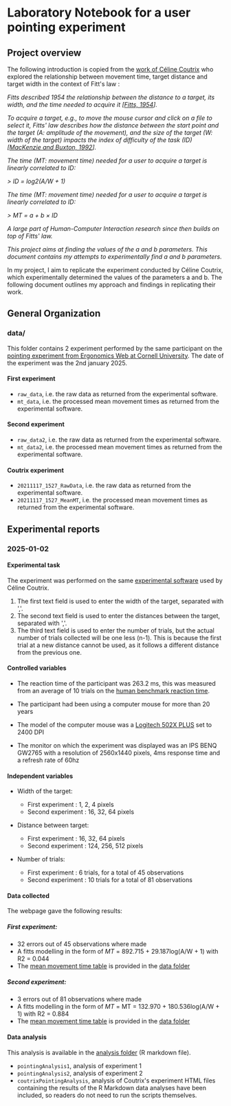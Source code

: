 # Laboratory Notebook for a user pointing experiment

## Project overview
The following introduction is copied from the [work of Céline Coutrix](https://gricad-gitlab.univ-grenoble-alpes.fr/coutrixc/m2r_pointingxp/-/tree/main?ref_type=heads) who explored the relationship between movement time, target distance and target width in the context of Fitt's law :

*Fitts described 1954 the relationship between the distance to a target, its width, and the time needed to acquire it [[Fitts, 1954](http://www2.psychology.uiowa.edu/faculty/mordkoff/InfoProc/pdfs/Fitts%201954.pdf)].*

*To acquire a target, e.g., to move the mouse cursor and click on a file to select it, Fitts' law describes how the distance between the start point and the target (_A_: amplitude of the movement), and the size of the target (_W_: width of the target) impacts the index of difficulty of the task (_ID_) [[MacKenzie and Buxton, 1992](http://www.billbuxton.com/fitts92.html)].*

*The time (_MT_: movement time) needed for a user to acquire a target is linearly correlated to _ID_:*

*> _ID_ = log2(_A_/_W_ + 1)*

*The time (_MT_: movement time) needed for a user to acquire a target is linearly correlated to _ID_:*

*> _MT_ = a + b × _ID_*

*A large part of Human-Computer Interaction research since then builds on top of Fitts' law.*

*This project aims at finding the values of the _a_ and _b_ parameters. This document contains my attempts to experimentally find _a_ and _b_ parameters.*

In my project, I aim to replicate the experiment conducted by Céline Coutrix, which experimentally determined the values of the parameters a and b. The following document outlines my approach and findings in replicating their work.

## General Organization
### data/
This folder contains 2 experiment performed by the same participant on the [pointing experiment from Ergonomics Web at Cornell University](http://ergo.human.cornell.edu/FittsLaw/FittsLaw.html). The date of the experiment was the 2nd january 2025.
#### First experiment
- `raw_data`, i.e. the raw data  as returned from the experimental software. 
- `mt_data`, i.e. the processed mean movement times as returned from the experimental software.
#### Second experiment
- `raw_data2`, i.e. the raw data  as returned from the experimental software. 
- `mt_data2`, i.e. the processed mean movement times as returned from the experimental software.
#### Coutrix experiment
- `20211117_1527_RawData`, i.e. the raw data  as returned from the experimental software. 
- `20211117_1527_MeanMT`, i.e. the processed mean movement times as returned from the experimental software. 

## Experimental reports

### 2025-01-02

#### Experimental task
The experiment was performed on the same [experimental software](http://ergo.human.cornell.edu/FittsLaw/FittsLaw.html) used by Céline Coutrix.
1. The first text field is used to enter the width of the target, separated with ','.
2. The second text field is used to enter the distances between the target, separated with ','.
3. The third text field is used to enter the number of trials, but the actual number of trials collected will be one less (n-1). This is because the first trial at a new distance cannot be used, as it follows a different distance from the previous one.

#### Controlled variables
- The reaction time of the participant was 263.2 ms, this was measured from an average of 10 trials on the [human benchmark reaction time](https://humanbenchmark.com/tests/reactiontime/).

- The participant had been using a computer mouse for more than 20 years

- The model of the computer mouse was a [Logitech 502X PLUS](https://www.logitechg.com/fr-fr/products/gaming-mice/g502-x-plus-wireless-lightforce.html?srsltid=AfmBOopUFiXgl7CPpopGOrWxwxIFE9uOmLBkcRoQCGT9pruOHUWPeZRi) set to 2400 DPI

- The monitor on which the experiment was displayed was an IPS BENQ GW2765 with a resolution of 2560x1440 pixels, 4ms response time and a refresh rate of 60hz

#### Independent variables
- Width of the target:
    - First experiment : 1, 2, 4 pixels
    - Second experiment : 16, 32, 64 pixels

- Distance between target:
    - First experiment : 16, 32, 64 pixels
    - Second experiment : 124, 256, 512 pixels

- Number of trials:
    - First experiment : 6 trials, for a total of 45 observations
    - Second experiment : 10 trials for a total of 81 observations

#### Data collected
The webpage gave the following results:
##### First experiment:
- 32 errors out of 45 observations where made
- A fitts modelling in the form of _MT_ = 892.715 + 29.187log(A/W + 1) with R2 = 0.044
- The [mean movement time table](./data/mt_data.csv) is provided in the [data folder](./data/)
    
##### Second experiment:
- 3 errors out of 81 observations where made
- A fitts modelling in the form of _MT_ = MT = 132.970 + 180.536log(A/W + 1) with R2 = 0.884
- The [mean movement time table](./data/mt_data2.csv) is provided in the [data folder](./data/)

#### Data analysis
This analysis is available in the [analysis folder](./analysis/) (R markdown file).
- `pointingAnalysis1`, analysis of experiment 1
- `pointingAnalysis2`, analysis of experiment 2
- `coutrixPointingAnalysis`, analysis of Coutrix's experiment
HTML files containing the results of the R Markdown data analyses have been included, so readers do not need to run the scripts themselves.


